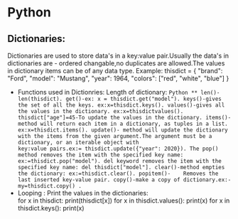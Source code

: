 # Python

## Dictionaries:
  Dictionaries are used to store data's in a key:value pair.Usually the data's in dictionaries are - ordered changable,no duplicates are allowed.The values in dictionary items can be of any data type.
  Example:
          thisdict = {
                       "brand": "Ford",
                        "model": "Mustang",
                        "year": 1964,
                        "colors": ["red", "white", "blue"]
                     }
 * Functions used in Dictionries:
      Length of dictionary:
          ```Python
              ** len()-len(thisdict).
              get()-ex: x = thisdict.get("model").
              keys()-gives the set of all the keys. ex:x=thisdict.keys().
              values()-gives all the values in the dictionary. ex:x=thisdictvalues().
              thisdict["age"]=45-To update the values in the dictionary.
              items()- method will return each item in a dictionary, as tuples in a list. ex:x=thisdict.items().
              update()- method will update the dictionary with the items from the given argument.The argument must be a dictionary, or an iterable object with                          key:value pairs.ex:= thisdict.update({"year": 2020}).
              The pop() method removes the item with the specified key name: ex:=thisdict.pop("model").
              del keyword removes the item with the specified key name: del thisdict["model"].
              clear()-method empties the dictionary: ex:=thisdict.clear().
              popitem()-	Removes the last inserted key-value pair.
              copy()-make a copy of dictionary.ex:-my=thisdict.copy() .
         ```
 * Looping :
          Print the values in the dictionaries:    
          for x in thisdict:
            print(thisdict[x])
          for x in thisdict.values():
            print(x)
          for x in thisdict.keys():
            print(x)
          
    
